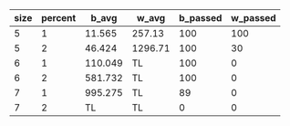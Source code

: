|size|percent| b_avg | w_avg |b_passed|w_passed|
|----|-------|-------|-------|--------|--------|
| 5  |   1   |11.565 |257.13 |  100   |   100  |
| 5  |   2   |46.424 |1296.71|  100   |    30  |
| 6  |   1   |110.049|TL     |  100   |     0  |
| 6  |   2   |581.732|TL     |  100   |     0  |
| 7  |   1   |995.275|TL     |   89   |     0  |
| 7  |   2   |TL     |TL     |    0   |     0  |
